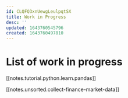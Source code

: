 ```yaml
---
id: CLQFQ3xnUewgLeulpqtSX
title: Work in Progress
desc: ''
updated: 1643760545796
created: 1643760497810
---
```

# List of work in progress

[[notes.tutorial.python.learn.pandas]]

[[notes.unsorted.collect-finance-market-data]]
